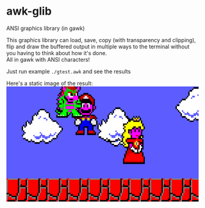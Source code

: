 # awk-glib
ANSI graphics library (in gawk)

This graphics library can load, save, copy (with transparency and clipping), flip and draw the buffered output in multiple ways to the terminal without you having to think about how it's done.<br>
All in gawk with ANSI characters!

Just run example <code>./gtest.awk</code> and see the results

Here's a static image of the result:<br>
![graphics image](/awk-glib.png)

